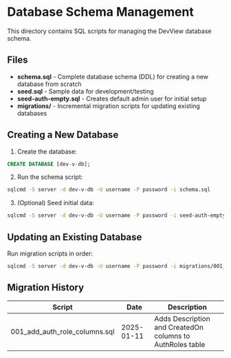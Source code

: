 # Database Schema Management

This directory contains SQL scripts for managing the DevView database schema.

## Files

- **schema.sql** - Complete database schema (DDL) for creating a new database from scratch
- **seed.sql** - Sample data for development/testing
- **seed-auth-empty.sql** - Creates default admin user for initial setup
- **migrations/** - Incremental migration scripts for updating existing databases

## Creating a New Database

1. Create the database:
```sql
CREATE DATABASE [dev-v-db];
```

2. Run the schema script:
```bash
sqlcmd -S server -d dev-v-db -U username -P password -i schema.sql
```

3. (Optional) Seed initial data:
```bash
sqlcmd -S server -d dev-v-db -U username -P password -i seed-auth-empty.sql
```

## Updating an Existing Database

Run migration scripts in order:
```bash
sqlcmd -S server -d dev-v-db -U username -P password -i migrations/001_add_auth_role_columns.sql
```

## Migration History

| Script | Date | Description |
|--------|------|-------------|
| 001_add_auth_role_columns.sql | 2025-01-11 | Adds Description and CreatedOn columns to AuthRoles table |